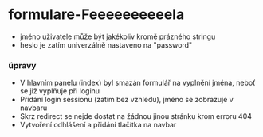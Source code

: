 # formulare-Feeeeeeeeeela

* jméno uživatele může být jakékoliv kromě prázného stringu
* heslo je zatím univerzálně nastaveno na "password"

### úpravy
* V hlavním panelu (index) byl smazán formulář na vyplnění jména, neboť se již vyplňuje při loginu
* Přidání login sessionu (zatím bez vzhledu), jméno se zobrazuje v navbaru
* Skrz redirect se nejde dostat na žádnou jinou stránku krom erroru 404
* Vytvoření odhlášení a přidání tlačítka na navbar
